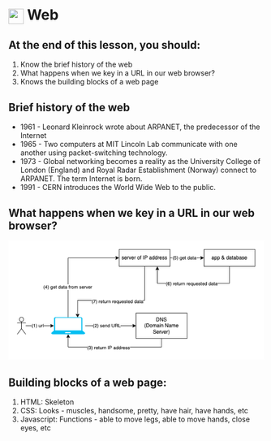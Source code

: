 # <span><img src="../../../../ga_cog.png" width="30" height="30" style="vertical-align: middle;"></span> Web

## At the end of this lesson, you should:
1. Know the brief history of the web
2. What happens when we key in a URL in our web browser?
3. Knows the building blocks of a web page

## Brief history of the web
- 1961 - Leonard Kleinrock wrote about ARPANET, the predecessor of the Internet
- 1965 - Two computers at MIT Lincoln Lab communicate with one another using packet-switching technology.
- 1973 - Global networking becomes a reality as the University College of London (England) and Royal Radar Establishment (Norway) connect to ARPANET. The term Internet is born.
- 1991 - CERN introduces the World Wide Web to the public.

## What happens when we key in a URL in our web browser?
<img src="./img/how-the-web-works.png">

## Building blocks of a web page:
1. HTML: Skeleton
2. CSS: Looks - muscles, handsome, pretty, have hair, have hands, etc
3. Javascript: Functions - able to move legs, able to move hands, close eyes, etc